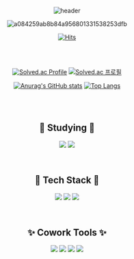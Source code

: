 <div align='center'>

![header](https://capsule-render.vercel.app/api?type=waving&color=timeGradient&height=300&section=header&text=%20%20You%20In%20My%20Area🪐%20%20&fontSize=70)




![a084259ab8b84a956801331538253dfb](https://user-images.githubusercontent.com/99633277/163265253-f0c8db6b-cdd3-45a7-9e64-348c106d06f9.gif)

[![Hits](https://hits.seeyoufarm.com/api/count/incr/badge.svg?url=https%3A%2F%2Fgithub.com%2Fhong99cone&count_bg=%2300EFCD&title_bg=%2348C0FF&icon=trustpilot.svg&icon_color=%23FFFFFF&title=Hits&edge_flat=true)](https://github.com/hong99cone)

</br>
</br>

[![Solved.ac Profile](http://mazassumnida.wtf/api/v2/generate_badge?boj=mm01000)](https://solved.ac/mm01000/)
[![Solved.ac
프로필](http://mazassumnida.wtf/api/generate_badge?boj={mm01000})](https://solved.ac/{mm01000})

[![Anurag's GitHub stats](https://github-readme-stats.vercel.app/api?username=hong99cone&show_icons=true&theme=vue)](https://github.com/anuraghazra/github-readme-stats) [![Top Langs](https://github-readme-stats.vercel.app/api/top-langs/?username=hong99cone&layout=compact)](https://github.com/anuraghazra/github-readme-stats)



</br>
</br>

## 📝 Studying 📝
<img src="https://img.shields.io/badge/React-61DAFB?style=flat-square&logo=React&logoColor=white"/> <img src="https://img.shields.io/badge/Typescript-3178C6?style=flat-square&logo=Typescript&logoColor=white"/>

</br>


## 🌴 Tech Stack 🌴
<img src="https://img.shields.io/badge/HTML-E34F26?style=flat-square&logo=HTML5&logoColor=white"/> <img src="https://img.shields.io/badge/CSS3-1572B6?style=flat-square&logo=CSS3&logoColor=white"/> <img src="https://img.shields.io/badge/JavaScript-F7DF1E?style=flat-square&logo=JavaScript&logoColor=white"/>

</br>

## ✨ Cowork Tools ✨
<img src="https://img.shields.io/badge/Github-181717?style=flat-square&logo=GitHub&logoColor=white"/> <img src="https://img.shields.io/badge/Notion-000000?style=flat-square&logo=Notion&logoColor=white"/> <img src="https://img.shields.io/badge/Slack-4A154B?style=flat-square&logo=Slack&logoColor=white"/> <img src="https://img.shields.io/badge/Figma-F24E1E?style=flat-square&logo=Figma&logoColor=white"/>

</div>

